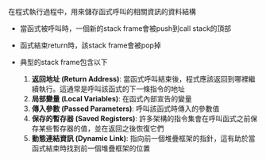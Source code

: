 在程式執行過程中，用來儲存函式呼叫的相關資訊的資料結構
- 當函式被呼叫時，一個新的stack frame會被push到call stack的頂部
- 函式結束return時，該stack frame會被pop掉

- 典型的stack frame包含以下
	1. **返回地址 (Return Address)**: 當函式呼叫結束後，程式應該返回到哪裡繼續執行。這通常是呼叫該函式的下一條指令的地址
	2. **局部變量 (Local Variables)**: 在函式內部宣告的變量
	3. **傳入參數 (Passed Parameters)**: 呼叫該函式時傳入的參數值
	4. **保存的暫存器 (Saved Registers)**: 許多架構的指令集會在呼叫函式之前保存某些暫存器的值，並在返回之後恢復它們
	5. **動態連結資訊 (Dynamic Link)**: 指向前一個堆疊框架的指針，這有助於當函式結束時找到前一個堆疊框架的位置
